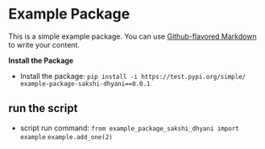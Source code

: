 # Example Package

This is a simple example package. You can use
[Github-flavored Markdown](https://guides.github.com/features/mastering-markdown/)
to write your content.

**Install the Package**
  - Install the package: `pip install -i https://test.pypi.org/simple/ example-package-sakshi-dhyani==0.0.1`

## run the script

 - script run command: `from example_package_sakshi_dhyani import example`
                       `example.add_one(2)`